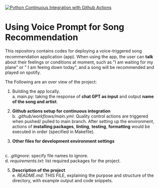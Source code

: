 [![Python Continuous Integration with Github Actions](https://github.com/halfmoonliu/SongRecommendation/actions/workflows/cicd.yml/badge.svg)](https://github.com/halfmoonliu/SongRecommendation/actions/workflows/cicd.yml)

# Using Voice Prompt for Song Recommendation

This repository contains codes for deploying a voice-triggered song recommendation application (app). Ｗhen using the app, the user can **talk** about their feelings or conditions at moment, such as "I am waiting for my plane" or " I am feeing down today", and a song will be recommended and played on spotify.

The Following are an over view of the project:

1. Building the app locally.
  <br>a. main.py: taking the response of **chat GPT as input** and output **name of the song and artist**.

3. **Github actions setup for continuous integration**
  <br>b. _.github/workflows/main.yml_: Quality control actions are triggered when pushed/ pulled to main branch. After setting up the environment, actions of **installing packages**, **linting**, **testing**, **formatting** would be executed in order (specified in Makefile). 

4. **Other files for development environment settings**
  
  <br>c. _.gitignore_: specify file names to ignore.
  <br>d. _requirements.txt_: list required packages for the project.

5. **Description of the project**
   <br>e. _README.md_: THIS FILE, explaining the purpose and structure of the directory, with example output and code snippets.
